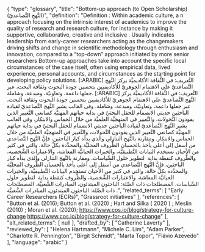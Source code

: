 {
    "type": "glossary",
    "title": "Bottom-up approach (to Open Scholarship) (النَّهج التَّصاعديّ)",
    "definition": "Definition :  Within academic culture, a n approach focusing on the intrinsic interest of academics to improve the quality of research and research culture, for instance by making it supportive, collaborative, creative and inclusive . Usually indicates leadership from early-career researchers acting as the changemakers driving shifts and change in scientific methodology through enthusiasm and innovation, compared to a “top-down” approach initiated by more senior researchers Bottom-up approaches take into account the specific local circumstances of the case itself, often using empirical data, lived experience, personal accounts, and circumstances as the starting point for developing policy solutions. [:ARABIC] التَّعريف: في الثَّقافة الأكاديميَّة يركز النَّهج التَّصاعديّ على الاهتمام الجوهريّ للأكاديميين بتحسين جودة البحوث وثقافة البحث، عبر جعلها داعمة، وتعاونيّة، ومبدعة، وشاملة. [:ARABIC] التَّعريف: في الثَّقافة الأكاديميَّة يركز النَّهج التَّصاعديّ على الاهتمام الجوهريّ للأكاديميين بتحسين جودة البحوث وثقافة البحث، عبر جعلها داعمة، وتعاونيّة، ومبدعة، وشاملة. وفي الغالب يشير النَّهج التَّصاعديّ لقيادة الباحثين حديثي الانضمام للحقل البحثيّ في بداية حياتهم المهنيَّة كصانعي التَّغيير الذين يقودون التَّحولات، والتَّغيير في المنهجيَّة العلميَّة من خلال الحماس والابتكار. وفي الغالب يشير النَّهج التَّصاعديّ لقيادة الباحثين حديثي الانضمام للحقل البحثيّ في بداية حياتهم المهنيَّة كصانعي التَّغيير الذين يقودون التَّحولات، والتَّغيير في المنهجيَّة العلميَّة من خلال الحماس والابتكار. ومقارنة بالنَّهج التنازلي والذي بدأه كبار الباحثين، فإنَّ النَّهج التَّصاعدي من أسفل إلى أعلى يأخذ بالحسبان الظُّروف المحليَّة والمحدَّدة بكلِّ حالة، والتي في كثير من الأحيان تستخدم البيانات التَّطبيقيَّة، والخبرات الحياتيَّة المعاشة، والاعتبارات الشَّخصية، والظُّروف كنقطة بداية  لتطوير حلول السِّياسات. ومقارنة بالنَّهج التنازلي والذي بدأه كبار الباحثين، فإنَّ النَّهج التَّصاعدي من أسفل إلى أعلى يأخذ بالحسبان الظُّروف المحليَّة والمحدَّدة بكلِّ حالة، والتي في كثير من الأحيان تستخدم البيانات التَّطبيقيَّة، والخبرات الحياتيَّة المعاشة، والاعتبارات الشَّخصية، والظُّروف كنقطة بداية  لتطوير حلول السِّياسات. المصطلحات ذات الصِّلة: الباحثون المبتدئون، المبادرات الشَّعبيَّة. المصطلحات ذات الصِّلة: الباحثون المبتدئون، المبادرات الشَّعبيَّة .",
    "related_terms": [
        "Early Career Researchers (ECRs)",
        "Grassroot initiatives"
    ],
    "references": [
        "Button et al. (2016); Button et al. (2020) ; Hart and Silka ( 2020 ) ; Meslin (2010) ; Moran et al. (2020); https://www.cos.io/blog/strategy-for-culture-change https://www.cos.io/blog/strategy-for-culture-change"
    ],
    "alt_related_terms": [
        null
    ],
    "drafted_by": [
        "Catherine Laverty"
    ],
    "reviewed_by": [
        "Helena Hartmann",
        "Michele C. Lim",
        "Adam Parker",
        "Charlotte R. Pennington",
        "Birgit Schmidt",
        "Marta Topor",
        "Flávio Azevedo"
    ],
    "language": "arabic"
}